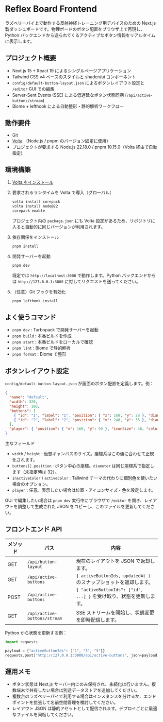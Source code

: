 # Reflex Board Frontend

ラズベリーパイ上で動作する反射神経トレーニング用デバイスのための Next.js 製ダッシュボードです。物理ボードのボタン配置をブラウザ上で再現し、Python バックエンドから送られてくるアクティブなボタン情報をリアルタイムに表示します。

## プロジェクト概要
- Next.js 15 + React 19 によるシングルページアプリケーション
- Tailwind CSS v4 ベースのスタイルと shadcn/ui コンポーネント
- `config/default-button-layout.json` によるボタンレイアウト設定と `/editor` GUI での編集
- Server-Sent Events (SSE) による低遅延なボタン状態同期 (`/api/active-buttons/stream`)
- Biome + lefthook による自動整形・静的解析ワークフロー

## 動作要件
- Git
- [Volta](https://volta.sh/) （Node.js / pnpm のバージョン固定に使用）
- プロジェクトが要求する Node.js 22.18.0 / pnpm 10.15.0（Volta 経由で自動指定）

## 環境構築
1. [Volta をインストール](https://docs.volta.sh/guide/getting-started)

2. 要求されるランタイムを Volta で導入（グローバル）
   ```bash
   volta install corepack
   volta install node@22
   corepack enable
   ```
   プロジェクト内の `package.json` にも Volta 設定があるため、リポジトリに入ると自動的に同じバージョンが利用されます。
3. 依存関係をインストール
   ```bash
   pnpm install
   ```
4. 開発サーバーを起動
   ```bash
   pnpm dev
   ```
   既定では `http://localhost:3000` で動作します。Python バックエンドからは `http://127.0.0.1:3000` に対してリクエストを送ってください。
5. （任意）Git フックを有効化
   ```bash
   pnpm lefthook install
   ```

## よく使うコマンド
- `pnpm dev` : Turbopack で開発サーバーを起動
- `pnpm build` : 本番ビルドを作成
- `pnpm start` : 本番ビルドをローカルで確認
- `pnpm lint` : Biome で静的解析
- `pnpm format` : Biome で整形

## ボタンレイアウト設定
`config/default-button-layout.json` が画面のボタン配置を定義します。例：
```json
{
  "name": "default",
  "width": 320,
  "height": 180,
  "buttons": [
    { "id": "1", "label": "1", "position": { "x": 160, "y": 28 }, "diameter": 40 },
    { "id": "2", "label": "2", "position": { "x": 248, "y": 36 }, "diameter": 40 }
  ],
  "player": { "position": { "x": 160, "y": 90 }, "iconSize": 48, "color": "#57534e" }
}
```
主なフィールド
- `width` / `height` : 仮想キャンバスのサイズ。座標系はこの値に合わせて正規化されます。
- `buttons[].position` : ボタン中心の座標。`diameter` は同じ座標系で指定します（未指定時は 32）。
- `inactiveColor` / `activeColor` : Tailwind テーマの代わりに個別色を使いたい場合のオプション。
- `player` : 任意。表示したい場合は位置・アイコンサイズ・色を設定します。

GUI で編集したい場合は `pnpm dev` 実行中にブラウザで `/editor` を開き、レイアウトを調整して生成された JSON をコピーし、このファイルを更新してください。

## フロントエンド API
| メソッド | パス | 内容 |
|----------|------|------|
| GET | `/api/button-layout` | 現在のレイアウトを JSON で返却します。
| GET | `/api/active-buttons` | `{ activeButtonIds, updatedAt }` のスナップショットを返却します。
| POST | `/api/active-buttons` | `{ "activeButtonIds": ["id", ...] }` を受け取り、状態を更新します。
| GET | `/api/active-buttons/stream` | SSE ストリームを開始し、状態変更を即時配信します。

Python から状態を更新する例：
```python
import requests

payload = {"activeButtonIds": ["1", "3", "5"]}
requests.post("http://127.0.0.1:3000/api/active-buttons", json=payload, timeout=1)
```

## 運用メモ
- ボタン状態は Next.js サーバー内にのみ保持され、永続化は行いません。複数端末で共有したい場合は別途データストアを追加してください。
- 複数台のラズベリーパイで利用する場合はインスタンスを分けるか、エンドポイントを拡張して名前空間管理を検討してください。
- レイアウト JSON は静的アセットとして配信されます。デプロイごとに最適なファイルを同梱してください。
